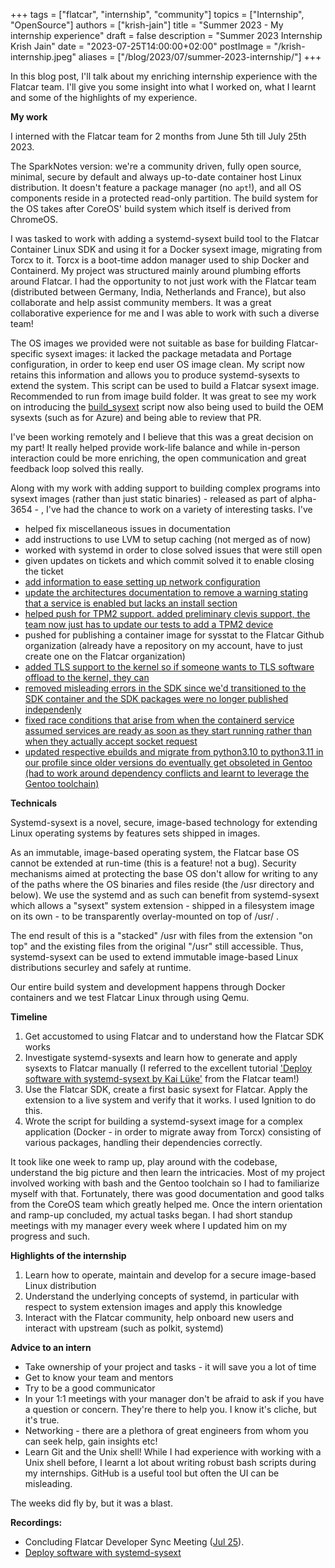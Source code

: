 +++
tags = ["flatcar", "internship", "community"]
topics = ["Internship", "OpenSource"]
authors = ["krish-jain"]
title = "Summer 2023 - My internship experience"
draft = false
description = "Summer 2023 Internship Krish Jain"
date = "2023-07-25T14:00:00+02:00"
postImage = "/krish-internship.jpeg"
aliases = ["/blog/2023/07/summer-2023-internship/"]
+++


In this blog post, I'll talk about my enriching internship experience with the Flatcar team. I'll give you some insight into what I worked on, what I learnt and some of the highlights of my experience. 

**My work**

I interned with the Flatcar team for 2 months from June 5th till July 25th 2023.

The SparkNotes version: we're a community driven, fully open source, minimal, secure by default and always up-to-date container host Linux distribution. It doesn't feature a package manager (no `apt`!), and all OS components reside in a protected read-only partition. The build system for the OS takes after CoreOS' build system which itself is derived from ChromeOS. 

I was tasked to work with adding a systemd-sysext build tool to the Flatcar Container Linux SDK and using it for a Docker sysext image, migrating from Torcx to it. Torcx is a boot-time addon manager used to ship Docker and Containerd. My project was structured mainly around plumbing efforts around Flatcar. I had the opportunity to not just work with the Flatcar team (distributed between Germany, India, Netherlands and France), but also collaborate and help assist community members. It was a great collaborative experience for me and I was able to work with such a diverse team! 

The OS images we provided were not suitable as base for building Flatcar-specific sysext images: it lacked the package metadata and Portage configuration, in order to keep end user OS image clean. My script now retains this information and allows you to produce systemd-sysexts to extend the system. This script can be used to build a Flatcar sysext image. Recommended to run from image build folder. It was great to see my work on introducing the [build_sysext][build_sysext] script now also being used to build the OEM sysexts (such as for Azure) and being able to review that PR.

I've been working remotely and I believe that this was a great decision on my part! It really helped provide work-life balance and while in-person interaction could be more enriching, the open communication and great feedback loop solved this really.

Along with my work with adding support to building complex programs into sysext images (rather than just static binaries) - released as part of alpha-3654 - , I've had the chance to work on a variety of interesting tasks. I've
- helped fix miscellaneous issues in documentation
- add instructions to use LVM to setup caching (not merged as of now)
- worked with systemd in order to close solved issues that were still open
- given updates on tickets and which commit solved it to enable closing the ticket 
- [add information to ease setting up network configuration][network-configuration]
- [update the architectures documentation to remove a warning stating that a service is enabled but lacks an install section][architectures-doc]
- [helped push for TPM2 support. added preliminary clevis support, the team now just has to update our tests to add a TPM2 device][clevis-support]
- pushed for publishing a container image for sysstat to the Flatcar Github organization (already have a repository on my account, have to just create one on the Flatcar organization)
- [added TLS support to the kernel so if someone wants to TLS software offload to the kernel, they can][tls-support]
- [removed misleading errors in the SDK since we'd transitioned to the SDK container and the SDK packages were no longer published independenly][sdk-errors] 
- [fixed race conditions that arise from when the containerd service assumed services are ready as soon as they start running rather than when they actually accept socket request][notify]
- [updated respective ebuilds and migrate from python3.10 to python3.11 in our profile since older versions do eventually get obsoleted in Gentoo (had to work around dependency conflicts and learnt to leverage the Gentoo toolchain)][python3.10-3.11]

**Technicals**

Systemd-sysext is a novel, secure, image-based technology for extending Linux operating systems by features sets shipped in images. 

As an immutable, image-based operating system, the Flatcar base OS cannot be extended at run-time (this is a feature! not a bug). Security mechanisms aimed at protecting the base OS don't allow for writing to any of the paths where the OS binaries and files reside (the /usr directory and below). We use the systemd and as such can benefit from systemd-sysext which allows a "sysext" system extension - shipped in a filesystem image on its own - to be transparently overlay-mounted on top of /usr/ . 

The end result of this is a "stacked" /usr with files from the extension "on top" and the existing files from the original "/usr" still accessible. Thus, systemd-sysext can be used to extend immutable image-based Linux distributions securley and safely at runtime.

Our entire build system and development happens through Docker containers and we test Flatcar Linux through using Qemu.

**Timeline**

1. Get accustomed to using Flatcar and to understand how the Flatcar SDK works
2. Investigate systemd-sysexts and learn how to generate and apply sysexts to Flatcar manually (I referred to the excellent tutorial ['Deploy software with systemd-sysext by Kai Lüke'][systemd-sysext] from the Flatcar team!)
3. Use the Flatcar SDK, create a first basic sysext for Flatcar. Apply the extension to a live system and verify that it works. I used Ignition to do this.
4. Wrote the script for building a systemd-sysext image for a complex application (Docker - in order to migrate away from Torcx) consisting of various packages, handling their dependencies correctly. 

It took like one week to ramp up, play around with the codebase, understand the big picture and then learn the intricacies. Most of my project involved working with bash and the Gentoo toolchain so I had to familiarize myself with that. Fortunately, there was good documentation and good talks from the CoreOS team which greatly helped me. Once the intern orientation and ramp-up concluded, my actual tasks began. I had short standup meetings with my manager every week where I updated him on my progress and such. 

**Highlights of the internship**

1. Learn how to operate, maintain and develop for a secure image-based Linux distribution
2. Understand the underlying concepts of systemd, in particular with respect to system extension images and apply this knowledge
3. Interact with the Flatcar community, help onboard new users and interact with upstream (such as polkit, systemd)


**Advice to an intern**

- Take ownership of your project and tasks - it will save you a lot of time
- Get to know your team and mentors 
- Try to be a good communicator
- In your 1:1 meetings with your manager don't be afraid to ask if you have a question or concern. They're there to help you. I know it's cliche, but it's true.
- Networking - there are a plethora of great engineers from whom you can seek help, gain insights etc!
- Learn Git and the Unix shell! While I had experience with working with a Unix shell before, I learnt a lot about writing robust bash scripts during my internships. GitHub is a useful tool but often the UI can be misleading.

The weeks did fly by, but it was a blast.

**Recordings:**

* Concluding Flatcar Developer Sync Meeting ([Jul 25][recording]). 
* [Deploy software with systemd-sysext][systemd-sysext]

 [recording]: https://www.youtube.com/watch?v=7JSHXDzGpp0
 [systemd-sysext]: https://media.ccc.de/v/froscon2022-2775-deploy_software_with_systemd-sysext
 [build_sysext]: https://github.com/flatcar/scripts/commit/6380a43b4f37297bd3c7935f1649b3389e5d530e
 [network-configuration]: https://github.com/flatcar/flatcar-docs/commit/4b1108dd9520b346a5423604d5338dcf3c5d28c0
 [architectures-doc]: https://github.com/flatcar/flatcar-docs/commit/c6056f82dd6711ba069acdd04b44ee8d843bdf7c
 [clevis-support]: https://github.com/flatcar/scripts/pull/909
 [tls-support]: https://github.com/flatcar/scripts/commit/7eea8881060542d349dd02196fd14a45af45c910
 [network-configuration]: https://github.com/flatcar/flatcar-docs/commit/4b1108dd9520b346a5423604d5338dcf3c5d28c0
 [sdk-errors]: https://github.com/flatcar/scripts/commit/75904af31949bfbd2066e2470ceb9fc8ca4f9617
 [notify]: https://github.com/flatcar/scripts/pull/866
 [python3.10-3.11]: https://github.com/flatcar/scripts/commit/3ac8d07cb23cbbb8e09b7a8d79b6f1d418c7cf18
